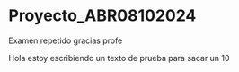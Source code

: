 # Proyecto_ABR08102024
Examen repetido gracias profe


Hola estoy escribiendo un texto de prueba para sacar un 10
